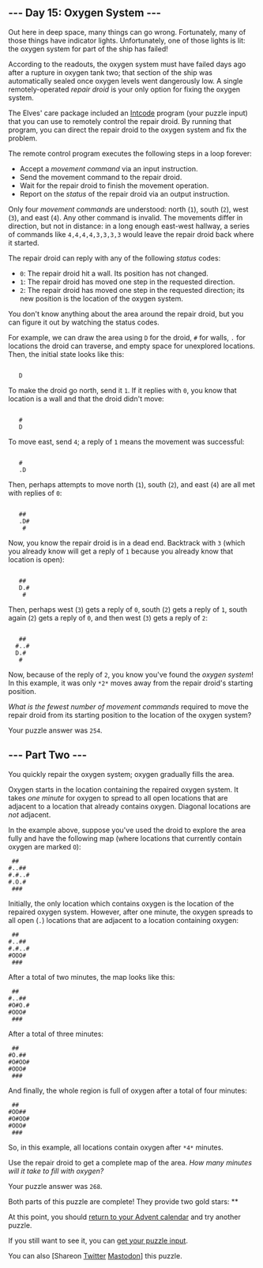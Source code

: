 \--- Day 15: Oxygen System ---
----------

Out here in deep space, many things can go wrong. Fortunately, many of those things have indicator lights. Unfortunately, one of those lights is lit: the oxygen system for part of the ship has failed!

According to the readouts, the oxygen system must have failed days ago after a rupture in oxygen tank two; that section of the ship was automatically sealed once oxygen levels went dangerously low. A single remotely-operated *repair droid* is your only option for fixing the oxygen system.

The Elves' care package included an [Intcode](9) program (your puzzle input) that you can use to remotely control the repair droid. By running that program, you can direct the repair droid to the oxygen system and fix the problem.

The remote control program executes the following steps in a loop forever:

* Accept a *movement command* via an input instruction.
* Send the movement command to the repair droid.
* Wait for the repair droid to finish the movement operation.
* Report on the *status* of the repair droid via an output instruction.

Only four *movement commands* are understood: north (`1`), south (`2`), west (`3`), and east (`4`). Any other command is invalid. The movements differ in direction, but not in distance: in a long enough east-west hallway, a series of commands like `4,4,4,4,3,3,3,3` would leave the repair droid back where it started.

The repair droid can reply with any of the following *status* codes:

* `0`: The repair droid hit a wall. Its position has not changed.
* `1`: The repair droid has moved one step in the requested direction.
* `2`: The repair droid has moved one step in the requested direction; its new position is the location of the oxygen system.

You don't know anything about the area around the repair droid, but you can figure it out by watching the status codes.

For example, we can draw the area using `D` for the droid, `#` for walls, `.` for locations the droid can traverse, and empty space for unexplored locations. Then, the initial state looks like this:

```

   D  

```

To make the droid go north, send it `1`. If it replies with `0`, you know that location is a wall and that the droid didn't move:

```

   #  
   D  

```

To move east, send `4`; a reply of `1` means the movement was successful:

```

   #  
   .D

```

Then, perhaps attempts to move north (`1`), south (`2`), and east (`4`) are all met with replies of `0`:

```

   ##
   .D#
    #

```

Now, you know the repair droid is in a dead end. Backtrack with `3` (which you already know will get a reply of `1` because you already know that location is open):

```

   ##
   D.#
    #

```

Then, perhaps west (`3`) gets a reply of `0`, south (`2`) gets a reply of `1`, south again (`2`) gets a reply of `0`, and then west (`3`) gets a reply of `2`:

```

   ##
  #..#
  D.#
   #  

```

Now, because of the reply of `2`, you know you've found the *oxygen system*! In this example, it was only `*2*` moves away from the repair droid's starting position.

*What is the fewest number of movement commands* required to move the repair droid from its starting position to the location of the oxygen system?

Your puzzle answer was `254`.

\--- Part Two ---
----------

You quickly repair the oxygen system; oxygen gradually fills the area.

Oxygen starts in the location containing the repaired oxygen system. It takes *one minute* for oxygen to spread to all open locations that are adjacent to a location that already contains oxygen. Diagonal locations are *not* adjacent.

In the example above, suppose you've used the droid to explore the area fully and have the following map (where locations that currently contain oxygen are marked `O`):

```
 ##   
#..##
#.#..#
#.O.#
 ###  

```

Initially, the only location which contains oxygen is the location of the repaired oxygen system. However, after one minute, the oxygen spreads to all open (`.`) locations that are adjacent to a location containing oxygen:

```
 ##   
#..##
#.#..#
#OOO#
 ###  

```

After a total of two minutes, the map looks like this:

```
 ##   
#..##
#O#O.#
#OOO#
 ###  

```

After a total of three minutes:

```
 ##   
#O.##
#O#OO#
#OOO#
 ###  

```

And finally, the whole region is full of oxygen after a total of four minutes:

```
 ##   
#OO##
#O#OO#
#OOO#
 ###  

```

So, in this example, all locations contain oxygen after `*4*` minutes.

Use the repair droid to get a complete map of the area. *How many minutes will it take to fill with oxygen?*

Your puzzle answer was `268`.

Both parts of this puzzle are complete! They provide two gold stars: \*\*

At this point, you should [return to your Advent calendar](/2019) and try another puzzle.

If you still want to see it, you can [get your puzzle input](15/input).

You can also [Shareon [Twitter](https://twitter.com/intent/tweet?text=I%27ve+completed+%22Oxygen+System%22+%2D+Day+15+%2D+Advent+of+Code+2019&url=https%3A%2F%2Fadventofcode%2Ecom%2F2019%2Fday%2F15&related=ericwastl&hashtags=AdventOfCode) [Mastodon](javascript:void(0);)] this puzzle.
